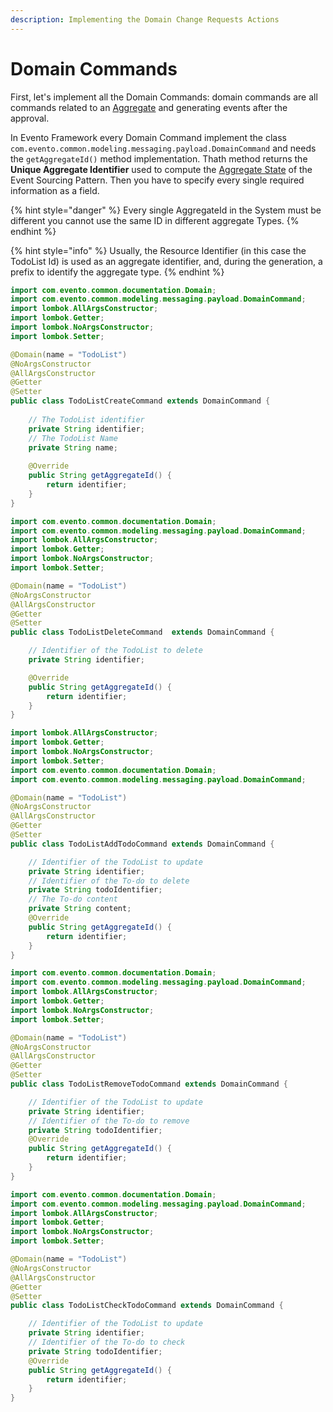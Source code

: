 ```yaml
---
description: Implementing the Domain Change Requests Actions
---
```


# Domain Commands

First, let's implement all the Domain Commands: domain commands are all commands related to an [Aggregate](../../../recq-patterns/recq-component-pattern/aggregate.md) and generating events after the approval.

In Evento Framework every Domain Command implement the class `com.evento.common.modeling.messaging.payload.DomainCommand` and needs the `getAggregateId()` method implementation. Thath method returns the **Unique Aggregate Identifier** used to compute the [Aggregate State](../../../evento-framework/component/aggregate/aggregate-state.md) of the Event Sourcing Pattern. Then you have to specify every single required information as a field.

{% hint style="danger" %}
Every single AggregateId in the System must be different you cannot use the same ID in different aggregate Types.
{% endhint %}

{% hint style="info" %}
Usually, the Resource Identifier (in this case the TodoList Id) is used as an aggregate identifier, and, during the generation, a prefix to identify the aggregate type.
{% endhint %}

```java
import com.evento.common.documentation.Domain;
import com.evento.common.modeling.messaging.payload.DomainCommand;
import lombok.AllArgsConstructor;
import lombok.Getter;
import lombok.NoArgsConstructor;
import lombok.Setter;

@Domain(name = "TodoList")
@NoArgsConstructor
@AllArgsConstructor
@Getter
@Setter
public class TodoListCreateCommand extends DomainCommand {
    
    // The TodoList identifier
    private String identifier;
    // The TodoList Name
    private String name;
    
    @Override
    public String getAggregateId() {
        return identifier;
    }
}
```

```java
import com.evento.common.documentation.Domain;
import com.evento.common.modeling.messaging.payload.DomainCommand;
import lombok.AllArgsConstructor;
import lombok.Getter;
import lombok.NoArgsConstructor;
import lombok.Setter;

@Domain(name = "TodoList")
@NoArgsConstructor
@AllArgsConstructor
@Getter
@Setter
public class TodoListDeleteCommand  extends DomainCommand {

    // Identifier of the TodoList to delete
    private String identifier;

    @Override
    public String getAggregateId() {
        return identifier;
    }
}
```

```java
import lombok.AllArgsConstructor;
import lombok.Getter;
import lombok.NoArgsConstructor;
import lombok.Setter;
import com.evento.common.documentation.Domain;
import com.evento.common.modeling.messaging.payload.DomainCommand;

@Domain(name = "TodoList")
@NoArgsConstructor
@AllArgsConstructor
@Getter
@Setter
public class TodoListAddTodoCommand extends DomainCommand {

    // Identifier of the TodoList to update
    private String identifier;
    // Identifier of the To-do to delete
    private String todoIdentifier;
    // The To-do content
    private String content;
    @Override
    public String getAggregateId() {
        return identifier;
    }
}
```

```java
import com.evento.common.documentation.Domain;
import com.evento.common.modeling.messaging.payload.DomainCommand;
import lombok.AllArgsConstructor;
import lombok.Getter;
import lombok.NoArgsConstructor;
import lombok.Setter;

@Domain(name = "TodoList")
@NoArgsConstructor
@AllArgsConstructor
@Getter
@Setter
public class TodoListRemoveTodoCommand extends DomainCommand {

    // Identifier of the TodoList to update
    private String identifier;
    // Identifier of the To-do to remove
    private String todoIdentifier;
    @Override
    public String getAggregateId() {
        return identifier;
    }
}
```

```java
import com.evento.common.documentation.Domain;
import com.evento.common.modeling.messaging.payload.DomainCommand;
import lombok.AllArgsConstructor;
import lombok.Getter;
import lombok.NoArgsConstructor;
import lombok.Setter;

@Domain(name = "TodoList")
@NoArgsConstructor
@AllArgsConstructor
@Getter
@Setter
public class TodoListCheckTodoCommand extends DomainCommand {

    // Identifier of the TodoList to update
    private String identifier;
    // Identifier of the To-do to check
    private String todoIdentifier;
    @Override
    public String getAggregateId() {
        return identifier;
    }
}
```
